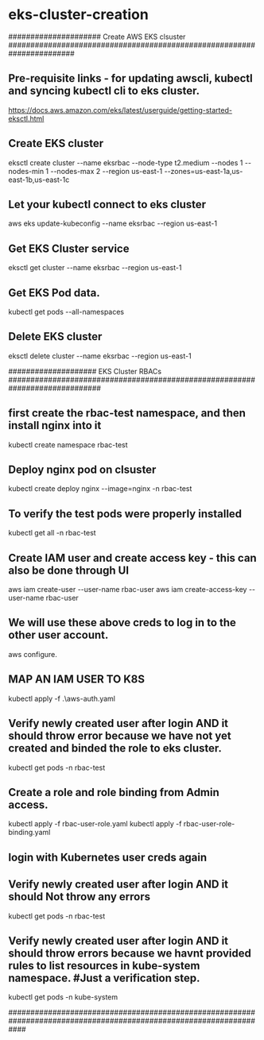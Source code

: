 # eks-cluster-creation


##################### Create AWS EKS clsuster #######################################################################

## Pre-requisite links  - for updating awscli, kubectl and syncing kubectl cli to eks cluster.
https://docs.aws.amazon.com/eks/latest/userguide/getting-started-eksctl.html

## Create EKS cluster
eksctl create cluster --name eksrbac --node-type t2.medium --nodes 1 --nodes-min 1 --nodes-max 2 --region us-east-1 --zones=us-east-1a,us-east-1b,us-east-1c

## Let your kubectl connect to eks cluster
aws eks update-kubeconfig --name eksrbac --region us-east-1

## Get EKS Cluster service
eksctl get cluster --name eksrbac --region us-east-1

## Get EKS Pod data.
kubectl get pods --all-namespaces

## Delete EKS cluster
eksctl delete cluster --name eksrbac --region us-east-1


#################### EKS Cluster RBACs #############################################################################

## first create the rbac-test namespace, and then install nginx into it
kubectl create namespace rbac-test

## Deploy nginx pod on clsuster
kubectl create deploy nginx --image=nginx -n rbac-test

## To verify the test pods were properly installed
kubectl get all -n rbac-test

## Create IAM user and create access key - this can also be done through UI
aws iam create-user --user-name rbac-user
aws iam create-access-key --user-name rbac-user

## We will use these above creds to log in to the other user account.
aws configure.

## MAP AN IAM USER TO K8S
kubectl apply -f .\aws-auth.yaml

## Verify newly created user after login AND it should throw error because we have not yet created and binded the role to eks cluster.
kubectl get pods -n rbac-test

## Create a role and role binding from Admin access.
kubectl apply -f rbac-user-role.yaml
kubectl apply -f rbac-user-role-binding.yaml

## login with Kubernetes user creds again
## Verify newly created user after login AND it should Not throw any errors
kubectl get pods -n rbac-test

## Verify newly created user after login AND it should throw errors because we havnt provided rules to list resources in kube-system namespace.    #Just a verification step.
kubectl get pods -n kube-system

####################################################################################################################
